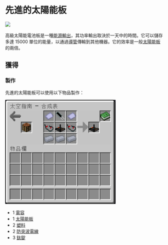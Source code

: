# 先進的太陽能板



![](https://camo.githubusercontent.com/2bc8fa2012053ee5ecd02483ecc1d0d878bc4262ee3c511277b5b278a1d3d037/68747470733a2f2f692e696d6775722e636f6d2f7555646f3049652e706e67)

高級太陽能電池板是一種[能源輸出](../space/energy-systems.md)，其功率輸出取決於一天中的時間。它可以儲存多達 15000 單位的能量，以通過[導管](Conduit.md)傳輸到其他機器。它的效率是一般[太陽能板](Solar-Panel.md)的兩倍。

## 獲得

### 製作

先進的太陽能板可以使用以下物品製作：

![](<../.gitbook/assets/image (221).png>)

* 1 [電容](capacitor.md)
* 1 [太陽能板](Solar-Panel.md)
* 2 [塑料](plastic.md)
* 2 [防突波電線](surge-proof-wire.md)
* 3 [鈦錠](titanium-ingot.md)
